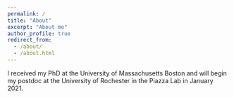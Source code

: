 ```yaml
---
permalink: /
title: "About"
excerpt: "About me"
author_profile: true
redirect_from: 
  - /about/
  - /about.html
---
```


I received my PhD at the University of Massachusetts Boston and will begin my postdoc at the University of Rochester in the Piazza Lab in January 2021. 
